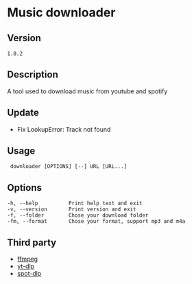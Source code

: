 # Music downloader

## Version

```shell
1.0.2
```

## Description

A tool used to download music from youtube and spotify

## Update

- Fix LookupError: Track not found

## Usage

```shell
 downloader [OPTIONS] [--] URL [URL...]
```

## Options

```shell
-h, --help          Print help text and exit
-v, --version       Print version and exit
-f, --folder        Chose your download folder
-fm, --format       Chose your format, support mp3 and m4a
```

## Third party

- [ffmpeg](https://github.com/FFmpeg/FFmpeg)
- [yt-dlp](https://github.com/yt-dlp/yt-dlp)
- [spot-dlp](https://github.com/spotDL/spotify-downloader)
